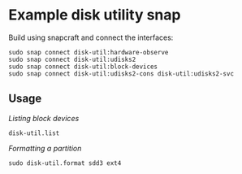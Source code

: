 # Example disk utility snap

Build using snapcraft and connect the interfaces:
```
sudo snap connect disk-util:hardware-observe
sudo snap connect disk-util:udisks2
sudo snap connect disk-util:block-devices
sudo snap connect disk-util:udisks2-cons disk-util:udisks2-svc
```


## Usage

*Listing block devices*
```
disk-util.list
```


*Formatting a partition*
```
sudo disk-util.format sdd3 ext4
```


